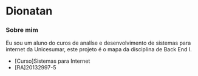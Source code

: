 # Dionatan

### Sobre mim

Eu sou um aluno do curos de analíse e desenvolvimento de sistemas para internet da Unicesumar, este projeto é o mapa da disciplina de Back End I.

- [Curso]Sistemas para Internet
- [RA]20132997-5